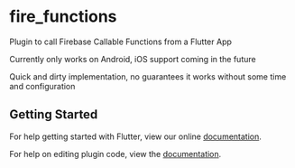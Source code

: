 # fire_functions

Plugin to call Firebase Callable Functions from a Flutter App

Currently only works on Android, iOS support coming in the future

Quick and dirty implementation, no guarantees it works without some time and configuration

## Getting Started

For help getting started with Flutter, view our online
[documentation](https://flutter.io/).

For help on editing plugin code, view the [documentation](https://flutter.io/platform-plugins/#edit-code).